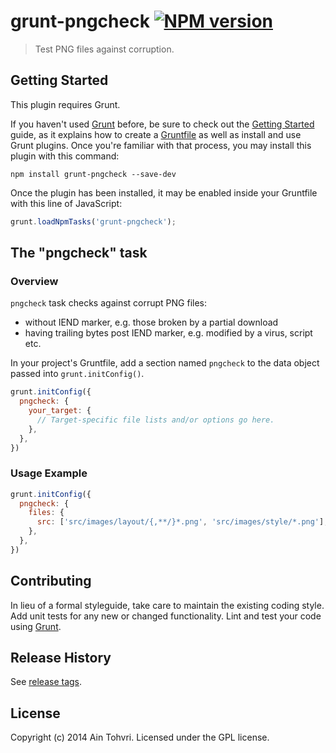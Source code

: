 # grunt-pngcheck [![NPM version](https://badge.fury.io/js/grunt-pngcheck.svg)](http://badge.fury.io/js/grunt-pngcheck)

> Test PNG files against corruption.

## Getting Started
This plugin requires Grunt.

If you haven't used [Grunt](http://gruntjs.com/) before, be sure to check out the [Getting Started](http://gruntjs.com/getting-started) guide, as it explains how to create a [Gruntfile](http://gruntjs.com/sample-gruntfile) as well as install and use Grunt plugins. Once you're familiar with that process, you may install this plugin with this command:

```shell
npm install grunt-pngcheck --save-dev
```

Once the plugin has been installed, it may be enabled inside your Gruntfile with this line of JavaScript:

```js
grunt.loadNpmTasks('grunt-pngcheck');
```

## The "pngcheck" task

### Overview

`pngcheck` task checks against corrupt PNG files:
- without IEND marker, e.g. those broken by a partial download
- having trailing bytes post IEND marker, e.g. modified by a virus, script etc.

In your project's Gruntfile, add a section named `pngcheck` to the data object passed into `grunt.initConfig()`.

```js
grunt.initConfig({
  pngcheck: {
    your_target: {
      // Target-specific file lists and/or options go here.
    },
  },
})
```

### Usage Example

```js
grunt.initConfig({
  pngcheck: {
    files: {
      src: ['src/images/layout/{,**/}*.png', 'src/images/style/*.png'],
    },
  },
})
```

## Contributing
In lieu of a formal styleguide, take care to maintain the existing coding style. Add unit tests for any new or changed functionality. Lint and test your code using [Grunt](http://gruntjs.com/).

## Release History
See [release tags](https://github.com/ain/grunt-pngcheck/releases).

## License
Copyright (c) 2014 Ain Tohvri. Licensed under the GPL license.